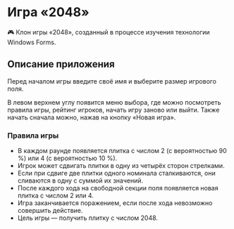 # Игра «2048»
🎮 Клон игры «2048», созданный в процессе изучения технологии Windows Forms.

## Описание приложения

Перед началом игры введите своё имя и выберите размер игрового поля.

В левом верхнем углу появится меню выбора, где можно посмотреть правила игры, рейтинг игроков, начать игру заново или выйти. Также начать сначала можно, нажав на кнопку «Новая игра».

### Правила игры

* В каждом раунде появляется плитка с числом 2 (с вероятностью 90 %) или 4 (с вероятностью 10 %).
* Игрок может сдвигать плитки в одну из четырёх сторон стрелками.
* Если при сдвиге две плитки одного номинала сталкиваются, они сливаются в одну с суммой их значений.
* После каждого хода на свободной секции поля появляется новая плитка с числом 2 или 4.
* Игра заканчивается поражением, если после хода невозможно совершить действие.
* Цель игры — получить плитку с числом 2048.
